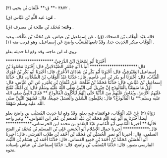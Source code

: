 ٣٨٧٢ -** ق:** عُثْمَان بْن يحيى (٣) .

**عَن:** عَبد اللَّهِ بْن عَبَّاس (ق) .

**وعَنه:** مُحَمَّد بْن طلحة بْن مصرف (ق) .

قاله عَبْد الْوَهَّاب بْن الضحاك (ق) ، عَن إِسماعيل بْن عياش، عَن مُحَمَّد بْن طَلْحَة، وعبد الْوَهَّاب منكر الحَدِيث جدا، وقَدْ تابعهالمُسَيَّب واضح عَن إِسماعيل، وهو قريب منه (١) .

روى له ابن ماجه، وقد وقع لنا حديثه بعلو.

أَخْبَرَنَا أَبُو إِسْحَاقَ ابْنُ الدَّرَجِيِّ،********************** قال:********************** أنبأنا أَبُو جَعْفَرٍ الصَّيْدَلانِيُّ، قال: أَخْبَرَنَا مَحْمُودُ بْنُ إِسماعيل الصَّيْرَفِيُّ، قال: أَخْبَرَنَا أَبُو بَكْرِ بْنُ شَاذَانَ الأَعْرَجُ، قال: أَخْبَرَنَا أَبُو بَكْرِ بْنُ فُوُرَكَ الْقَبَّابُ، قال: أَخْبَرَنَا أبو بكر بْن أَبي عَاصِمٍ، قال: حَدَّثَنَا عَبْدُ الْوَهَّابِ بْنُ الضَّحَّاكِ، قال: حَدَّثَنَا إِسماعيل بْنُ عَيَّاشٍ، قال: حَدَّثَنَا مُحَمَّدُ بْنُ طَلْحَةَ، عَنْ عُثْمَانَ بْنِ يَحْيَى، عَنِ ابْنِ عَبَّاسٍ، قال: أَوَّلُ مَا سَمِعْنَا بِالْفَالُوذَجِ إِنَّ جِبْرِيلَ أَتَى النَّبِيَّ صَلَّى اللَّهُ عَلَيْهِ وسَلَّمَ قال: إن أُمَّتَكَ تُفْتَحُ عَلَيْهِمُ الأَرْضُ، ويُفَاضُ عَلَيْهِمُ مِنَ الدُّنْيَا حَتَّى إِنَّهُمْ لَيَأْكُلُونَ الْفَالُوذَجَ.** فَقَالَ النَّبِيُّ صلى الله عليه وسلم:** مَا الْفَالُوذَجُ؟ قال: يَخْلِطُونَ السَّمْنَ والْعَسَلَ جَمِيعًا، قال: فَشَهَقَ النَّبِيُّ صلى الله عليه وسلم شَهْقَةً.

رَوَاهُ (٢) عَنْ عَبْد الْوَهَّاب، فوافقناه فِيهِ بعلو، وقَدْ وقع لنا حَدِيث المُسَيَّب بن واضح بعلو أيضا.أَخْبَرَنَا بِهِ أَبُو عَبد اللَّهِ مُحَمَّد بْن عَبْد المنعم بْن عُمَر ابن القواس،** وغير واحد قَالُوا:** أخبرنا الْقَاضِي أَبُو الْقَاسِمِ عَبْدُ الصَّمَدِ بن محمد ابن الحرستاني،************ قال:************ أخبرنا جمال الإِسْلام أَبُو الْحَسَنِ عَلِي بْن المسلم بْن مُحَمَّد بْن الفتح السلمي، قال: أخبرنا أَبُو نصر الْحُسَيْن بْن مُحَمَّد بْن أَحْمَد بْن طلاب القرشي، قال: أخبرنا أَبُو الْحُسَيْنِ مُحَمَّدُ بْنُ أَحْمَدَ بْنِ جَمِيع الغساني، قال: حَدَّثَنَا أَحْمَد بْن هِشَام بْن اللَّيْث الفارسي بصور، قال: حَدَّثَنَا المُسَيَّب بْن واضح، قال: حَدَّثَنَا إِسماعيل بْن عياش بإسناده نحوه.